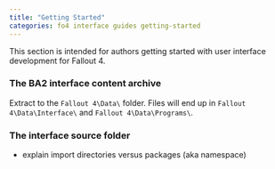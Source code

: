 ```yaml
---
title: "Getting Started"
categories: fo4 interface guides getting-started
---
```


This section is intended for authors getting started with user interface development for Fallout 4.


### The BA2 interface content archive
Extract to the `Fallout 4\Data\` folder.
Files will end up in `Fallout 4\Data\Interface\` and `Fallout 4\Data\Programs\`.


### The interface source folder
- explain import directories versus packages (aka namespace)
